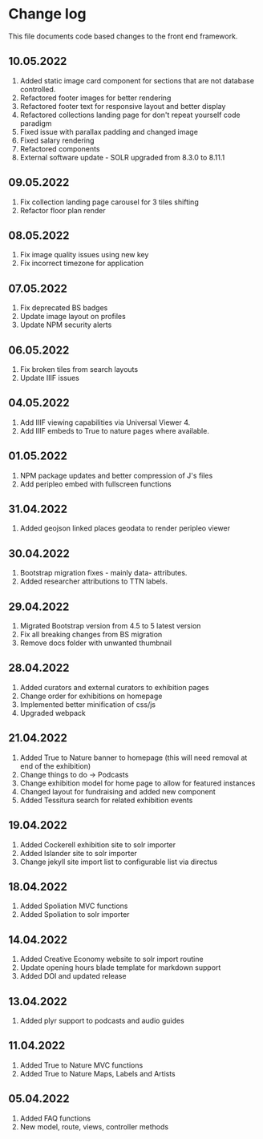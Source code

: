 # Change log

This file documents code based changes to the front end framework.

## 10.05.2022

1. Added static image card component for sections that are not database controlled.
2. Refactored footer images for better rendering
3. Refactored footer text for responsive layout and better display
4. Refactored collections landing page for don't repeat yourself code paradigm
5. Fixed issue with parallax padding and changed image
6. Fixed salary rendering
7. Refactored components
8. External software update - SOLR upgraded from 8.3.0 to 8.11.1 

## 09.05.2022

1. Fix collection landing page carousel for 3 tiles shifting
2. Refactor floor plan render 

## 08.05.2022 

1. Fix image quality issues using new key
2. Fix incorrect timezone for application

## 07.05.2022

1. Fix deprecated BS badges
2. Update image layout on profiles
3. Update NPM security alerts

## 06.05.2022 

1. Fix broken tiles from search layouts
2. Update IIIF issues

## 04.05.2022

1. Add IIIF viewing capabilities via Universal Viewer 4.
2. Add IIIF embeds to True to nature pages where available.

## 01.05.2022

1. NPM package updates and better compression of J's files
2. Add peripleo embed with fullscreen functions 

## 31.04.2022

1. Added geojson linked places geodata to render peripleo viewer

## 30.04.2022 

1. Bootstrap migration fixes - mainly data- attributes.
2. Added researcher attributions to TTN labels.

## 29.04.2022

1. Migrated Bootstrap version from 4.5 to 5 latest version 
2. Fix all breaking changes from BS migration
3. Remove docs folder with unwanted thumbnail

## 28.04.2022 

1. Added curators and external curators to exhibition pages
2. Change order for exhibitions on homepage
3. Implemented better minification of css/js
4. Upgraded webpack 

## 21.04.2022

1. Added True to Nature banner to homepage (this will need removal at end of the exhibition)
2. Change things to do -> Podcasts
3. Change exhibition model for home page to allow for featured instances
4. Changed layout for fundraising and added new component 
5. Added Tessitura search for related exhibition events

## 19.04.2022

1. Added Cockerell exhibition site to solr importer
2. Added Islander site to solr importer
3. Change jekyll site import list to configurable list via directus

## 18.04.2022
1. Added Spoliation MVC functions
2. Added Spoliation to solr importer

## 14.04.2022

1. Added Creative Economy website to solr import routine
2. Update opening hours blade template for markdown support
3. Added DOI and updated release

## 13.04.2022

1. Added plyr support to podcasts and audio guides

## 11.04.2022

1. Added True to Nature MVC functions
2. Added True to Nature Maps, Labels and Artists

## 05.04.2022

1. Added FAQ functions
2. New model, route, views, controller methods
